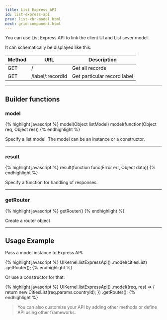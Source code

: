 ```yaml
---
title: List Express API
id: list-express-api
prev: list-xhr-model.html
next: grid-component.html
---
```


You can use List Express API to link the client UI and List sever model.

It can schematically be displayed like this:

| Method   | URL   | Description |
|----------|--------|--------------|
| GET | / | Get all records |
| GET | /label/:recordId | Get particular record label |

----

## Builder functions

### model

{% highlight javascript %}
model(Object listModel)
model(function(Object req, Object res))
{% endhighlight %}

Specify a list model. The model can be an instance or a constructor.

----

### result

{% highlight javascript %}
result(function func(Error err, Object data))
{% endhighlight %}

Specify  a function for handling of responses.

----

### getRouter

{% highlight javascript %}
getRouter()
{% endhighlight %}

Create a router object

----

## Usage Example

Pass a model instance to Express API:

{% highlight javascript %}
UIKernel.listExpressApi()
  .model(citiesList)
  .getRouter();
{% endhighlight %}

Or use a constructor for that:

{% highlight javascript %}
UIKernel.listExpressApi()
  .model((req, res) => {
    return new CitiesList(req.params.countryId);
  })
  .getRouter();
{% endhighlight %}

> You can also customize your API by adding other methods
> or define API using other frameworks.
